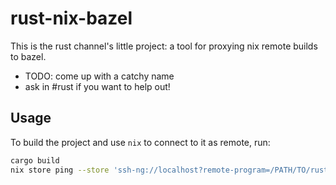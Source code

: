 # rust-nix-bazel

This is the rust channel's little project: a tool for proxying nix remote builds to bazel.

- TODO: come up with a catchy name
- ask in #rust if you want to help out!

## Usage

To build the project and use `nix` to connect to it as remote, run:

```bash
cargo build
nix store ping --store 'ssh-ng://localhost?remote-program=/PATH/TO/rust-nix-bazel/target/debug/rust-nix-bazel'
```
